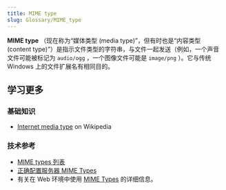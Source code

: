 ```yaml
---
title: MIME type
slug: Glossary/MIME_type
---
```


**MIME type** （现在称为“媒体类型 (media type)”，但有时也是“内容类型 (content type)”）是指示文件类型的字符串，与文件一起发送（例如，一个声音文件可能被标记为 `audio/ogg` ，一个图像文件可能是 `image/png` ）。它与传统 Windows 上的文件扩展名有相同目的。

## 学习更多

### 基础知识

- [Internet media type](https://zh.wikipedia.org/wiki/Internet_media_type) on Wikipedia

### 技术参考

- [MIME types 列表](https://www.iana.org/assignments/media-types/media-types.xhtml)
- [正确配置服务器 MIME Types](/zh-CN/docs/Learn/Server-side/Configuring_server_MIME_types)
- 有关在 Web 环境中使用 [MIME Types](/zh-CN/docs/Web/HTTP/Basics_of_HTTP/MIME_types) 的详细信息。
